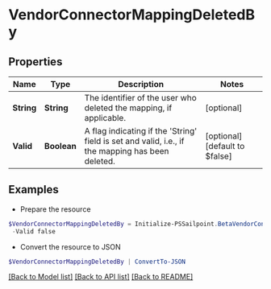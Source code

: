 # VendorConnectorMappingDeletedBy
## Properties

Name | Type | Description | Notes
------------ | ------------- | ------------- | -------------
**String** | **String** | The identifier of the user who deleted the mapping, if applicable. | [optional] 
**Valid** | **Boolean** | A flag indicating if the &#39;String&#39; field is set and valid, i.e., if the mapping has been deleted. | [optional] [default to $false]

## Examples

- Prepare the resource
```powershell
$VendorConnectorMappingDeletedBy = Initialize-PSSailpoint.BetaVendorConnectorMappingDeletedBy  -String  `
 -Valid false
```

- Convert the resource to JSON
```powershell
$VendorConnectorMappingDeletedBy | ConvertTo-JSON
```

[[Back to Model list]](../README.md#documentation-for-models) [[Back to API list]](../README.md#documentation-for-api-endpoints) [[Back to README]](../README.md)

